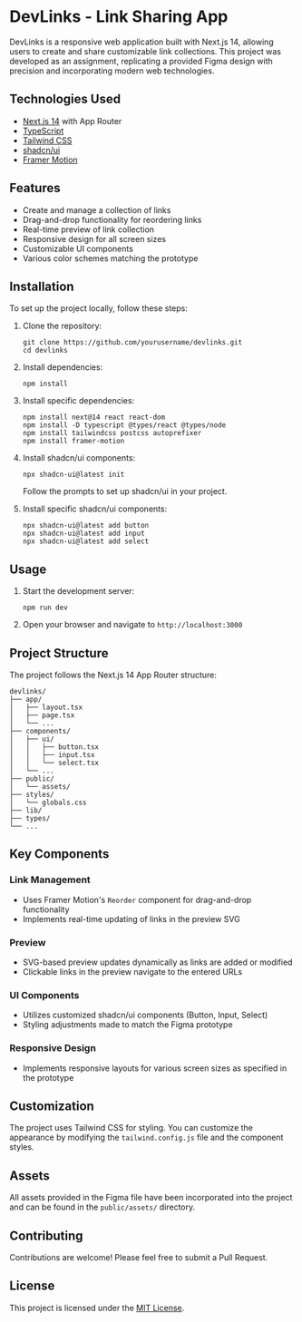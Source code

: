# DevLinks - Link Sharing App

DevLinks is a responsive web application built with Next.js 14, allowing users to create and share customizable link collections. This project was developed as an assignment, replicating a provided Figma design with precision and incorporating modern web technologies.

## Technologies Used

- [Next.js 14](https://nextjs.org/) with App Router
- [TypeScript](https://www.typescriptlang.org/)
- [Tailwind CSS](https://tailwindcss.com/)
- [shadcn/ui](https://ui.shadcn.com/)
- [Framer Motion](https://www.framer.com/motion/)

## Features

- Create and manage a collection of links
- Drag-and-drop functionality for reordering links
- Real-time preview of link collection
- Responsive design for all screen sizes
- Customizable UI components
- Various color schemes matching the prototype

## Installation

To set up the project locally, follow these steps:

1. Clone the repository:
   ```
   git clone https://github.com/yourusername/devlinks.git
   cd devlinks
   ```

2. Install dependencies:
   ```
   npm install
   ```

3. Install specific dependencies:
   ```
   npm install next@14 react react-dom
   npm install -D typescript @types/react @types/node
   npm install tailwindcss postcss autoprefixer
   npm install framer-motion
   ```

4. Install shadcn/ui components:
   ```
   npx shadcn-ui@latest init
   ```
   Follow the prompts to set up shadcn/ui in your project.

5. Install specific shadcn/ui components:
   ```
   npx shadcn-ui@latest add button
   npx shadcn-ui@latest add input
   npx shadcn-ui@latest add select
   ```

## Usage

1. Start the development server:
   ```
   npm run dev
   ```

2. Open your browser and navigate to `http://localhost:3000`

## Project Structure

The project follows the Next.js 14 App Router structure:

```
devlinks/
├── app/
│   ├── layout.tsx
│   ├── page.tsx
│   └── ...
├── components/
│   ├── ui/
│   │   ├── button.tsx
│   │   ├── input.tsx
│   │   └── select.tsx
│   └── ...
├── public/
│   └── assets/
├── styles/
│   └── globals.css
├── lib/
├── types/
└── ...
```

## Key Components

### Link Management
- Uses Framer Motion's `Reorder` component for drag-and-drop functionality
- Implements real-time updating of links in the preview SVG

### Preview
- SVG-based preview updates dynamically as links are added or modified
- Clickable links in the preview navigate to the entered URLs

### UI Components
- Utilizes customized shadcn/ui components (Button, Input, Select)
- Styling adjustments made to match the Figma prototype

### Responsive Design
- Implements responsive layouts for various screen sizes as specified in the prototype

## Customization

The project uses Tailwind CSS for styling. You can customize the appearance by modifying the `tailwind.config.js` file and the component styles.

## Assets

All assets provided in the Figma file have been incorporated into the project and can be found in the `public/assets/` directory.

## Contributing

Contributions are welcome! Please feel free to submit a Pull Request.

## License

This project is licensed under the [MIT License](LICENSE).